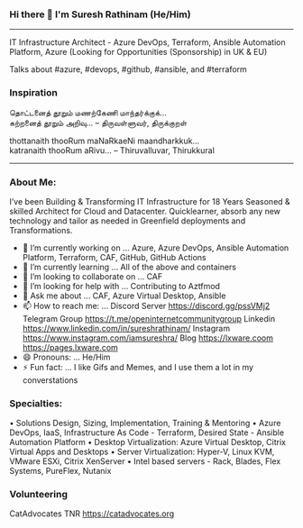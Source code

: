 ### Hi there 👋 I'm Suresh Rathinam (He/Him)
---
IT Infrastructure Architect - Azure DevOps, Terraform, Ansible Automation Platform, Azure (Looking for Opportunities (Sponsorship) in UK & EU)

Talks about #azure, #devops, #github, #ansible, and #terraform

### Inspiration

தொட்டனைத் தூறும் மணற்கேணி மாந்தர்க்குக்... <BR>
கற்றனைத் தூறும் அறிவு... – திருவள்ளுவர், திருக்குறள்

thottanaith thooRum maNaRkaeNi maandharkkuk... <BR>
katranaith thooRum aRivu... – Thiruvalluvar, Thirukkural

---

### About Me:

I’ve been Building & Transforming IT Infrastructure for 18 Years
Seasoned & skilled Architect for Cloud and Datacenter. Quicklearner, absorb any new technology and tailor as needed in Greenfield deployments and Transformations.

- 🔭 I’m currently working on ... Azure, Azure DevOps, Ansible Automation Platform, Terraform, CAF, GitHub, GitHub Actions
- 🌱 I’m currently learning ... All of the above and containers
- 👯 I’m looking to collaborate on ... CAF
- 🤔 I’m looking for help with ... Contributing to Aztfmod
- 💬 Ask me about ... CAF, Azure Virtual Desktop, Ansible
- 📫 How to reach me: ... Discord Server https://discord.gg/pssVMj2
Telegram Group https://t.me/openinternetcommunitygroup Linkedin https://www.linkedin.com/in/sureshrathinam/ Instagram https://www.instagram.com/iamsureshra/ Blog https://lxware.coom https://pages.lxware.com
- 😄 Pronouns: ... He/Him
- ⚡ Fun fact: ... I like Gifs and Memes, and I use them a lot in my converstations

### Specialties:

• Solutions Design, Sizing, Implementation, Training & Mentoring
• Azure DevOps, IaaS, Infrastructure As Code - Terraform, Desired State - Ansible Automation Platform
• Desktop Virtualization: Azure Virtual Desktop, Citrix Virtual Apps and Desktops
• Server Virtualization: Hyper-V, Linux KVM, VMware ESXi, Citrix XenServer
• Intel based servers - Rack, Blades, Flex Systems, PureFlex, Nutanix

### Volunteering

CatAdvocates TNR https://catadvocates.org